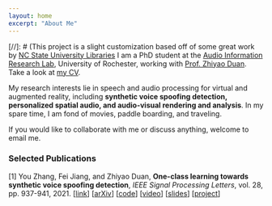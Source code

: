 ```yaml
---
layout: home
excerpt: "About Me"
---
```



[//]: # (This project is a slight customization based off of some great work by [NC State University Libraries](https://www.lib.ncsu.edu/. )
I am a PhD student at the [Audio Information Research Lab](https://labsites.rochester.edu/air/), University of Rochester, working with [Prof. Zhiyao Duan](https://hajim.rochester.edu/ece/sites/zduan/).
Take a look at [my CV](./You_Neil_Zhang_CV_2022_Nov.pdf).

My research interests lie in 
speech and audio processing for virtual and augmented reality, 
including **synthetic voice spoofing detection, personalized spatial audio, 
and audio-visual rendering and analysis**.
In my spare time, I am
fond of movies, paddle boarding, and traveling.

If you would like to collaborate with me or discuss anything, welcome to email me.

### Selected Publications
[1] You Zhang, Fei Jiang, and Zhiyao Duan, 
**One-class learning towards synthetic voice spoofing detection**, 
*IEEE Signal Processing Letters*, 
vol. 28, pp. 937-941, 2021.
[[link](https://ieeexplore.ieee.org/document/9417604)] [[arXiv](https://arxiv.org/abs/2010.13995)] [[code](https://github.com/yzyouzhang/AIR-ASVspoof)] 
[[video](https://www.youtube.com/watch?v=pX9aq8CaIvk)] [[slides](https://labsites.rochester.edu/air/publications/ICASSP2022Slides_Neil.pdf)] [[project](https://labsites.rochester.edu/air/projects/asvspoof.html)]

<!-- # COMMENT EXPLAINING THIS PAGE -- 
[2] You Zhang, Ge Zhu, Fei Jiang, and Zhiyao Duan, <strong>An Empirical Study on Channel Effects for Synthetic Voice Spoofing Countermeasure Systems</strong>, in <em>Proc. Interspeech 2021</em>, pp. 4309-4313, 2021. &lt;<a href="https://www.isca-speech.org/archive/pdfs/interspeech_2021/zhang21ea_interspeech.pdf">pdf</a>&gt; &lt;<a href="https://www.isca-speech.org/archive/interspeech_2021/zhang21ea_interspeech.html">link</a>&gt; &lt;<a href="https://github.com/yzyouzhang/Empirical-Channel-CM">code</a>&gt; &lt;<a href="https://www.youtube.com/watch?v=t6qtehKer6w">video</a>&gt; &lt;<a href="https://labsites.rochester.edu/air/publications/Zhang21channel_slides.pdf">slides</a>&gt; </p>
-->



  
